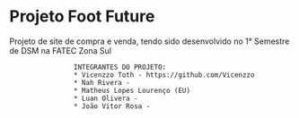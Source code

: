 # Projeto Foot Future

Projeto de site de compra e venda, tendo sido desenvolvido no 1° Semestre de DSM na FATEC Zona Sul

                    INTEGRANTES DO PROJETO:
                    * Vicenzzo Toth - https://github.com/Vicenzzo
                    * Nah Rivera - 
                    * Matheus Lopes Lourenço (EU)
                    * Luan Olivera - 
                    * João Vitor Rosa - 

